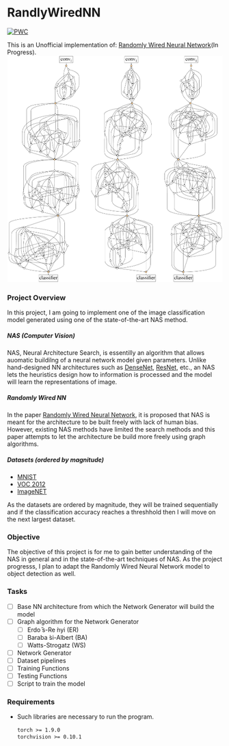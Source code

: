 # RandlyWiredNN

[![PWC](https://img.shields.io/endpoint.svg?url=https://paperswithcode.com/badge/exploring-randomly-wired-neural-networks-for/image-classification-imagenet-image-reco)](https://paperswithcode.com/sota/image-classification-imagenet-image-reco?p=exploring-randomly-wired-neural-networks-for)


This is an Unofficial implementation of: [Randomly Wired Neural Network](https://arxiv.org/abs/1904.01569)(In Progress).
![](misc./network.png)

### Project Overview
In this project, I am going to implement one of the image classification model generated using one of the state-of-the-art NAS method. 

##### NAS (Computer Vision)
NAS, Neural Architecture Search, is essentilly an algorithm that allows auomatic buildilng of a neural network model given parameters. Unlike hand-designed NN architectures such as [DenseNet](https://arxiv.org/pdf/1608.06993.pdf), [ResNet](https://arxiv.org/pdf/1512.03385.pdf), etc., an NAS lets the heuristics design how to information is processed and the model will learn the representations of image. 

##### Randomly Wired NN
In the paper [Randomly Wired Neural Network](https://arxiv.org/abs/1904.01569), it is proposed that NAS is meant for the architecture to be built freely with lack of human bias. However, existing NAS methods have limited the search methods and this paper attempts to let the architecture be build more freely using graph algorithms.

##### Datasets (ordered by magnitude) 
- [MNIST](http://yann.lecun.com/exdb/mnist/)
- [VOC 2012](http://host.robots.ox.ac.uk/pascal/VOC/voc2012/)
- [ImageNET](https://www.image-net.org)

As the datasets are ordered by magnitude, they will be trained sequentially and if the classification accuracy reaches a threshhold then I will move on the next largest dataset.

### Objective
The objective of this project is for me to gain better understanding of the NAS in general and in the state-of-the-art techniques of NAS. As the project progresss, I plan to adapt the Randomly Wired Neural Network model to object detection as well. 

### Tasks
- [ ] Base NN architecture from which the Network Generator will build the model
- [ ] Graph algorithm for the Network Generator
  - [ ] Erdo ̋s-Re ́nyi (ER)
  - [ ] Baraba ́si-Albert (BA)
  - [ ] Watts-Strogatz (WS)
- [ ] Network Generator
- [ ] Dataset pipelines
- [ ] Training Functions
- [ ] Testing Functions
- [ ] Script to train the model

### Requirements
* Such libraries are necessary to run the program.
    ```
    torch >= 1.9.0
    torchvision >= 0.10.1
    ```


